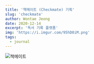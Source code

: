 ```yaml
---
title: '책메이트 (Checkmate) 기획'
slug: 'checkmate'
author: Wontae Jeong
date: 2020-12-14
excerpt: '독서 기록 플랫폼'
img: 'https://i.imgur.com/95hD0iM.png'
tags:
  - journal
---
```


<img src="https://i.imgur.com/eW5isVb.png" alt="책메이트">
